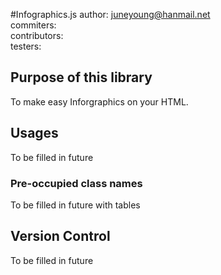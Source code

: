 #Infographics.js 
author: juneyoung@hanmail.net<br/>
commiters:<br/>
contributors:<br/>
testers:<br/>

## Purpose of this library
To make easy Inforgraphics on your HTML.

## Usages
To be filled in future

### Pre-occupied class names
To be filled in future with tables

## Version Control
To be filled in future

